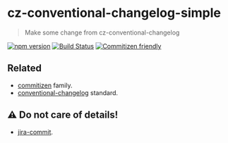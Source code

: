 # cz-conventional-changelog-simple
> Make some change from cz-conventional-changelog

[![npm version](https://img.shields.io/npm/v/cz-conventional-changelog-simple.svg?style=flat-square)](https://www.npmjs.org/package/cz-conventional-changelog-simple)
[![Build Status](https://img.shields.io/travis/likun7981/cz-conventional-changelog-simple.svg?style=flat-square)](https://travis-ci.org/likun7981/cz-conventional-changelog-simple)
[![Commitizen friendly](https://img.shields.io/badge/commitizen-friendly-brightgreen.svg)](http://commitizen.github.io/cz-cli/)

## Related  
* [commitizen](https://github.com/commitizen/cz-cli) family. 
* [conventional-changelog](https://github.com/commitizen/cz-conventional-changelog) standard.

## ⚠ Do not care of details! 

* [jira-commit](https://github.com/likun7981/jira-commit). 
